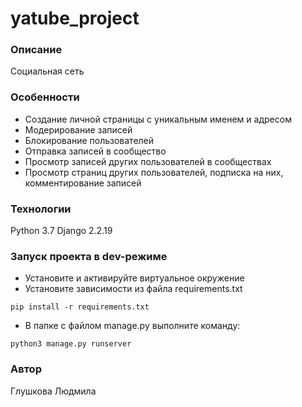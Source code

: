 # yatube_project

### Описание
Социальная сеть

### Особенности
- Создание личной страницы с уникальным именем и адресом
- Модерирование записей
- Блокирование пользователей
- Отправка записей в сообщество
- Просмотр записей других пользователей в сообществах
- Просмотр страниц других пользователей, подписка на них, комментирование записей

### Технологии
Python 3.7
Django 2.2.19

### Запуск проекта в dev-режиме
- Установите и активируйте виртуальное окружение
- Установите зависимости из файла requirements.txt
```
pip install -r requirements.txt
```
- В папке с файлом manage.py выполните команду:
```
python3 manage.py runserver
```
### Автор
Глушкова Людмила
